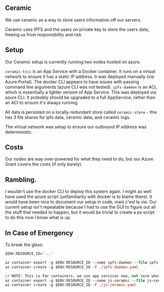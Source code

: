 ## Ceramic

We use ceramic as a way to store users information off our servers.

Ceramic uses IPFS and the users on private key to store the users data, freeing us from responsibility and risk.

## Setup

Our Ceramic setup is currently running two nodes hosted on azure.

`ceramic-tccc` is an App Service with a Docker container.  It runs on a virtual network to ensure it has a static IP address.  It was deployed manually (via Azure Portal).  The docker CLI appears to have issues with passing command line arguments (azure CLI was not tested).
`ipfs-daemon` is an ACI, which is essentially a lighter version of App Service.  This was deployed via azure CLI.  It probably should be upgraded to a full AppService, rather than an ACI to ensure it's always running.

All data is persisted on a locally-redundant store called `ceramic-store` - this has 3 file shares for ipfs data, ceramic data, and ceramic logs.

The virtual network was setup to ensure our outbound IP address was deterministic.

## Costs

Our nodes are way over-powered for what they need to do, but our Azure Grant covers the costs (if only barely).

## Rambling.

I wouldn't use the docker CLI to deploy this system again.  I might as well have used the azure script (unfamiliarity with docker is to blame there).  It would have been nice to document our setup in code, mais c'est la vie.  Our current setup isn't repeatable because I had to use the GUI to figure out all the stuff that needed to happen, but it would be trivial to create a ps script to do this now I know what is up.


## In Case of Emergency

To break the glass:
```ps
$ENV:RESOURCE_ID='...'

az container export -g $ENV:RESOURCE_ID --name ipfs-daemon --file ipfs-daemon.yaml
az container create -g $ENV:RESOURCE_ID -f ./ipfs-daemon.yaml

// NOTE: This is for containers, we use app services now, not sure what the equivalent is
az container export -g $ENV:RESOURCE_ID --name js-ceramic --file js-ceramic.yaml
az container create -g $ENV:RESOURCE_ID -f ./js-ceramic.yaml
```
